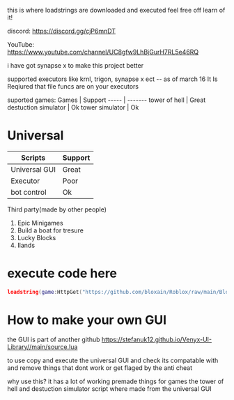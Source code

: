 this is where loadstrings are downloaded and executed feel free off learn of it!

discord: https://discord.gg/cjP6mnDT

YouTube: https://www.youtube.com/channel/UC8gfw9LhBjGurH7RL5e46RQ

i have got synapse x to make this project better

supported executors like krnl, trigon, synapse x ect -- as of march 16 It Is Reqiured that file funcs are on your executors

suported games:
Games | Support
----- | -------
tower of hell | Great
destuction simulator | Ok
tower simulator | Ok

# Universal
Scripts | Support
----- | -------
Universal GUI | Great
Executor | Poor
bot control | Ok

Third party(made by other people)

1. Epic Minigames
2. Build a boat for tresure
3. Lucky Blocks
4. Ilands

# execute code here

```lua
loadstring(game:HttpGet("https://github.com/bloxain/Roblox/raw/main/Bloxhub.Lua"))()
```
# How to make your own GUI


the GUI is part of another github https://stefanuk12.github.io/Venyx-UI-Library//main/source.lua

to use copy and execute the universal GUI and check its compatable with and remove things that dont work or get flaged by the anti cheat

why use this?
it has a lot of working premade things for games the tower of hell and destuction simulator script where made from the universal GUI
